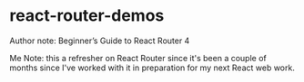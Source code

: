 # react-router-demos
Author note: Beginner’s Guide to React Router 4 

Me Note: this a refresher on React Router since it's been a couple of months since I've worked with it in preparation for my next React web work. 





